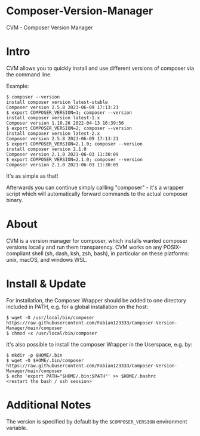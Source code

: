 # Composer-Version-Manager
CVM - Composer Version Manager

# Intro
CVM allows you to quickly install and use different versions of composer via the command line.

Example:
```
$ composer --version
install composer version latest-stable
Composer version 2.5.8 2023-06-09 17:13:21
$ export COMPOSER_VERSION=1; composer --version
install composer version latest-1.x
Composer version 1.10.26 2022-04-13 16:39:56
$ export COMPOSER_VERSION=2; composer --version
install composer version latest-2.x
Composer version 2.5.8 2023-06-09 17:13:21
$ export COMPOSER_VERSION=2.1.0; composer --version
install composer version 2.1.0
Composer version 2.1.0 2021-06-03 11:30:09
$ export COMPOSER_VERSION=2.1.0; composer --version
Composer version 2.1.0 2021-06-03 11:30:09
```

It's as simple as that!

Afterwards you can continue simply callling "composer" - it's a wrapper script which will automatically forward commands to the actual composer binary.

# About
CVM is a version manager for composer, which installs wanted composer versions locally and run them transparency. CVM works on any POSIX-compliant shell (sh, dash, ksh, zsh, bash), in particular on these platforms: unix, macOS, and windows WSL.

# Install & Update
For installation, the Composer Wrapper should be added to one directory included in PATH, e.g. for a global installation on the host:
```
$ wget -O /usr/local/bin/composer https://raw.githubusercontent.com/Fabian123333/Composer-Version-Manager/main/composer
$ chmod +x /usr/local/bin/composer
```

It's also possible to install the composer Wrapper in the Userspace, e.g. by:
```
$ mkdir -p $HOME/.bin
$ wget -O $HOME/.bin/composer https://raw.githubusercontent.com/Fabian123333/Composer-Version-Manager/main/composer
$ echo 'export PATH="$HOME/.bin:$PATH"' >> $HOME/.bashrc
<restart the bash / ssh session>
```

# Additional Notes

The version is specified by default by the `$COMPOSER_VERSION` environment variable.
